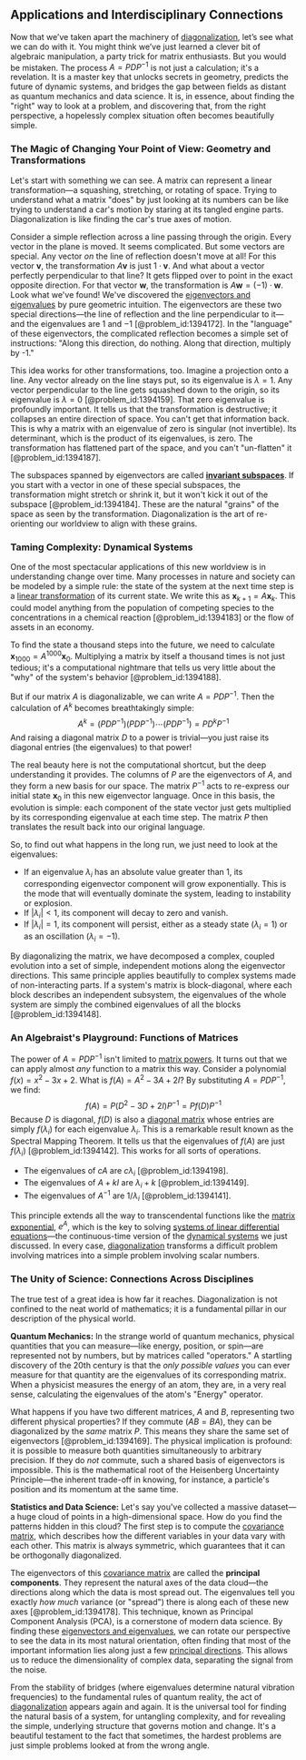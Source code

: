 ## Applications and Interdisciplinary Connections

Now that we’ve taken apart the machinery of [diagonalization](@article_id:146522), let’s see what we can do with it. You might think we’ve just learned a clever bit of algebraic manipulation, a party trick for matrix enthusiasts. But you would be mistaken. The process $A = PDP^{-1}$ is not just a calculation; it's a revelation. It is a master key that unlocks secrets in geometry, predicts the future of dynamic systems, and bridges the gap between fields as distant as quantum mechanics and data science. It is, in essence, about finding the "right" way to look at a problem, and discovering that, from the right perspective, a hopelessly complex situation often becomes beautifully simple.

### The Magic of Changing Your Point of View: Geometry and Transformations

Let's start with something we can see. A matrix can represent a linear transformation—a squashing, stretching, or rotating of space. Trying to understand what a matrix "does" by just looking at its numbers can be like trying to understand a car's motion by staring at its tangled engine parts. Diagonalization is like finding the car's true axes of motion.

Consider a simple reflection across a line passing through the origin. Every vector in the plane is moved. It seems complicated. But some vectors are special. Any vector *on* the line of reflection doesn't move at all! For this vector $\mathbf{v}$, the transformation $A\mathbf{v}$ is just $1 \cdot \mathbf{v}$. And what about a vector perfectly perpendicular to that line? It gets flipped over to point in the exact opposite direction. For that vector $\mathbf{w}$, the transformation is $A\mathbf{w} = (-1) \cdot \mathbf{w}$. Look what we've found! We've discovered the [eigenvectors and eigenvalues](@article_id:138128) by pure geometric intuition. The eigenvectors are these two special directions—the line of reflection and the line perpendicular to it—and the eigenvalues are $1$ and $-1$ [@problem_id:1394172]. In the "language" of these eigenvectors, the complicated reflection becomes a simple set of instructions: "Along this direction, do nothing. Along that direction, multiply by -1."

This idea works for other transformations, too. Imagine a projection onto a line. Any vector already on the line stays put, so its eigenvalue is $\lambda = 1$. Any vector perpendicular to the line gets squashed down to the origin, so its eigenvalue is $\lambda = 0$ [@problem_id:1394159]. That zero eigenvalue is profoundly important. It tells us that the transformation is destructive; it collapses an entire direction of space. You can't get that information back. This is why a matrix with an eigenvalue of zero is singular (not invertible). Its determinant, which is the product of its eigenvalues, is zero. The transformation has flattened part of the space, and you can't "un-flatten" it [@problem_id:1394187].

The subspaces spanned by eigenvectors are called **[invariant subspaces](@article_id:152335)**. If you start with a vector in one of these special subspaces, the transformation might stretch or shrink it, but it won't kick it out of the subspace [@problem_id:1394184]. These are the natural "grains" of the space as seen by the transformation. Diagonalization is the art of re-orienting our worldview to align with these grains.

### Taming Complexity: Dynamical Systems

One of the most spectacular applications of this new worldview is in understanding change over time. Many processes in nature and society can be modeled by a simple rule: the state of the system at the next time step is a [linear transformation](@article_id:142586) of its current state. We write this as $\mathbf{x}_{k+1} = A\mathbf{x}_k$. This could model anything from the population of competing species to the concentrations in a chemical reaction [@problem_id:1394183] or the flow of assets in an economy.

To find the state a thousand steps into the future, we need to calculate $\mathbf{x}_{1000} = A^{1000}\mathbf{x}_0$. Multiplying a matrix by itself a thousand times is not just tedious; it's a computational nightmare that tells us very little about the "why" of the system's behavior [@problem_id:1394188].

But if our matrix $A$ is diagonalizable, we can write $A = PDP^{-1}$. Then the calculation of $A^k$ becomes breathtakingly simple:
$$ A^k = (PDP^{-1})(PDP^{-1}) \cdots (PDP^{-1}) = P D^k P^{-1} $$
And raising a diagonal matrix $D$ to a power is trivial—you just raise its diagonal entries (the eigenvalues) to that power!

The real beauty here is not the computational shortcut, but the deep understanding it provides. The columns of $P$ are the eigenvectors of $A$, and they form a new basis for our space. The matrix $P^{-1}$ acts to re-express our initial state $\mathbf{x}_0$ in this new eigenvector language. Once in this basis, the evolution is simple: each component of the state vector just gets multiplied by its corresponding eigenvalue at each time step. The matrix $P$ then translates the result back into our original language.

So, to find out what happens in the long run, we just need to look at the eigenvalues:
- If an eigenvalue $\lambda_i$ has an absolute value greater than 1, its corresponding eigenvector component will grow exponentially. This is the mode that will eventually dominate the system, leading to instability or explosion.
- If $|\lambda_i| < 1$, its component will decay to zero and vanish.
- If $|\lambda_i| = 1$, its component will persist, either as a steady state ($\lambda_i = 1$) or as an oscillation ($\lambda_i = -1$).

By diagonalizing the matrix, we have decomposed a complex, coupled evolution into a set of simple, independent motions along the eigenvector directions. This same principle applies beautifully to complex systems made of non-interacting parts. If a system's matrix is block-diagonal, where each block describes an independent subsystem, the eigenvalues of the whole system are simply the combined eigenvalues of all the blocks [@problem_id:1394148].

### An Algebraist's Playground: Functions of Matrices

The power of $A=PDP^{-1}$ isn't limited to [matrix powers](@article_id:264272). It turns out that we can apply almost *any* function to a matrix this way. Consider a polynomial $f(x) = x^2 - 3x + 2$. What is $f(A) = A^2 - 3A + 2I$? By substituting $A = PDP^{-1}$, we find:
$$ f(A) = P(D^2 - 3D + 2I)P^{-1} = P f(D) P^{-1} $$
Because $D$ is diagonal, $f(D)$ is also a [diagonal matrix](@article_id:637288) whose entries are simply $f(\lambda_i)$ for each eigenvalue $\lambda_i$. This is a remarkable result known as the Spectral Mapping Theorem. It tells us that the eigenvalues of $f(A)$ are just $f(\lambda_i)$ [@problem_id:1394142]. This works for all sorts of operations.
- The eigenvalues of $cA$ are $c\lambda_i$ [@problem_id:1394198].
- The eigenvalues of $A+kI$ are $\lambda_i+k$ [@problem_id:1394149].
- The eigenvalues of $A^{-1}$ are $1/\lambda_i$ [@problem_id:1394141].

This principle extends all the way to transcendental functions like the [matrix exponential](@article_id:138853), $e^A$, which is the key to solving [systems of linear differential equations](@article_id:154803)—the continuous-time version of the [dynamical systems](@article_id:146147) we just discussed. In every case, [diagonalization](@article_id:146522) transforms a difficult problem involving matrices into a simple problem involving scalar numbers.

### The Unity of Science: Connections Across Disciplines

The true test of a great idea is how far it reaches. Diagonalization is not confined to the neat world of mathematics; it is a fundamental pillar in our description of the physical world.

**Quantum Mechanics:** In the strange world of quantum mechanics, physical quantities that you can measure—like energy, position, or spin—are represented not by numbers, but by matrices called "operators." A startling discovery of the 20th century is that the *only possible values* you can ever measure for that quantity are the eigenvalues of its corresponding matrix. When a physicist measures the energy of an atom, they are, in a very real sense, calculating the eigenvalues of the atom's "Energy" operator.

What happens if you have two different matrices, $A$ and $B$, representing two different physical properties? If they commute ($AB=BA$), they can be diagonalized by the *same* matrix $P$. This means they share the same set of eigenvectors [@problem_id:1394169]. The physical implication is profound: it is possible to measure both quantities simultaneously to arbitrary precision. If they do *not* commute, such a shared basis of eigenvectors is impossible. This is the mathematical root of the Heisenberg Uncertainty Principle—the inherent trade-off in knowing, for instance, a particle's position and its momentum at the same time.

**Statistics and Data Science:** Let's say you've collected a massive dataset—a huge cloud of points in a high-dimensional space. How do you find the patterns hidden in this cloud? The first step is to compute the [covariance matrix](@article_id:138661), which describes how the different variables in your data vary with each other. This matrix is always symmetric, which guarantees that it can be orthogonally diagonalized.

The eigenvectors of this [covariance matrix](@article_id:138661) are called the **principal components**. They represent the natural axes of the data cloud—the directions along which the data is most spread out. The eigenvalues tell you exactly *how much* variance (or "spread") there is along each of these new axes [@problem_id:1394178]. This technique, known as Principal Component Analysis (PCA), is a cornerstone of modern data science. By finding these [eigenvectors and eigenvalues](@article_id:138128), we can rotate our perspective to see the data in its most natural orientation, often finding that most of the important information lies along just a few [principal directions](@article_id:275693). This allows us to reduce the dimensionality of complex data, separating the signal from the noise.

From the stability of bridges (where eigenvalues determine natural vibration frequencies) to the fundamental rules of quantum reality, the act of [diagonalization](@article_id:146522) appears again and again. It is the universal tool for finding the natural basis of a system, for untangling complexity, and for revealing the simple, underlying structure that governs motion and change. It's a beautiful testament to the fact that sometimes, the hardest problems are just simple problems looked at from the wrong angle.
